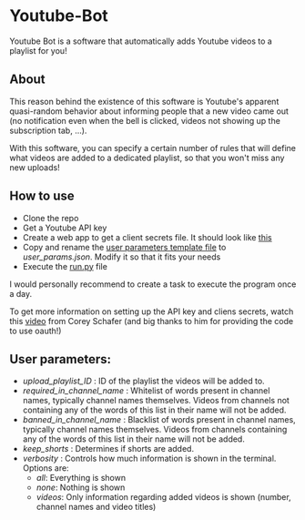 # Youtube-Bot
Youtube Bot is a software that automatically adds Youtube videos to a playlist for you!
## About
This reason behind the existence of this software is Youtube's apparent quasi-random behavior about informing people that a new video came out (no notification even when the bell is clicked, videos not showing up the subscription tab, ...). 

With this software, you can specify a certain number of rules that will define what videos are added to a dedicated playlist, so that you won't miss any new uploads!

## How to use
* Clone the repo
* Get a Youtube API key
* Create a web app to get a client secrets file. It should look like [this](client_secrets_template.json)
* Copy and rename the [user parameters template file](user_params_template.json) to *user_params.json*. Modify it so that it fits your needs
* Execute the [run.py](run.py) file

I would personally recommend to create a task to execute the program once a day.

To get more information on setting up the API key and cliens secrets, watch this [video](https://www.youtube.com/watch?v=vQQEaSnQ_bs) from Corey Schafer (and big thanks to him for providing the code to use oauth!)

## User parameters:
* *upload_playlist_ID* : ID of the playlist the videos will be added to.
* *required_in_channel_name* : Whitelist of words present in channel names, typically channel names themselves. Videos from channels not containing any of the words of this list in their name will not be added.
* *banned_in_channel_name* : Blacklist of words present in channel names, typically channel names themselves. Videos from channels containing any of the words of this list in their name will not be added.
* *keep_shorts* : Determines if shorts are added.
* *verbosity* : Controls how much information is shown in the terminal. Options are:
  * *all*: Everything is shown
  * *none*: Nothing is shown
  * *videos*: Only information regarding added videos is shown (number, channel names and video titles)